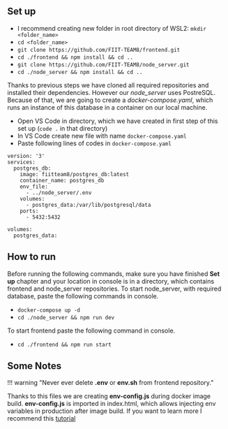 ## Set up
* I recommend creating new folder in root directory of WSL2: `mkdir <folder_name>`
* `cd <folder_name>`
* `git clone https://github.com/FIIT-TEAM8/frontend.git`
* `cd ./frontend && npm install && cd ..`
* `git clone https://github.com/FIIT-TEAM8/node_server.git`
* `cd ./node_server && npm install && cd ..`

Thanks to previous steps we have cloned all required repositories and installed their dependencies.
However our *node_server* uses PostreSQL. Because of that, we are going to create a *docker-compose.yaml*, which runs
an instance of this database in a container on our local machine.

* Open VS Code in directory, which we have created in first step of this set up (`code .` in that directory)
* In VS Code create new file with name `docker-compose.yaml`
* Paste following lines of codes in `docker-compose.yaml`

```
version: '3'
services:
  postgres_db:
    image: fiitteam8/postgres_db:latest
    container_name: postgres_db
    env_file:
      - ../node_server/.env
    volumes:
      - postgres_data:/var/lib/postgresql/data
    ports:
      - 5432:5432
      
volumes:
  postgres_data:
```

## How to run

Before running the following commands, make sure you have finished **Set up** chapter and your location in console is in a directory, which contains frontend and node_server repositories.
To start node_server, with required database, paste the following commands in console.
* `docker-compose up -d`
* `cd ./node_server && npm run dev`

To start frontend paste the following command in console.
* `cd ./frontend && npm run start`

## Some Notes

!!! warning "Never ever delete **.env** or **env.sh** from frontend repository."

Thanks to this files we are creating **env-config.js** during docker image build. **env-config.js** is imported in index.html, which allows injecting env variables in production after image build. If you want to learn more I recommend this [tutorial](https://www.freecodecamp.org/news/how-to-implement-runtime-environment-variables-with-create-react-app-docker-and-nginx-7f9d42a91d70/)
